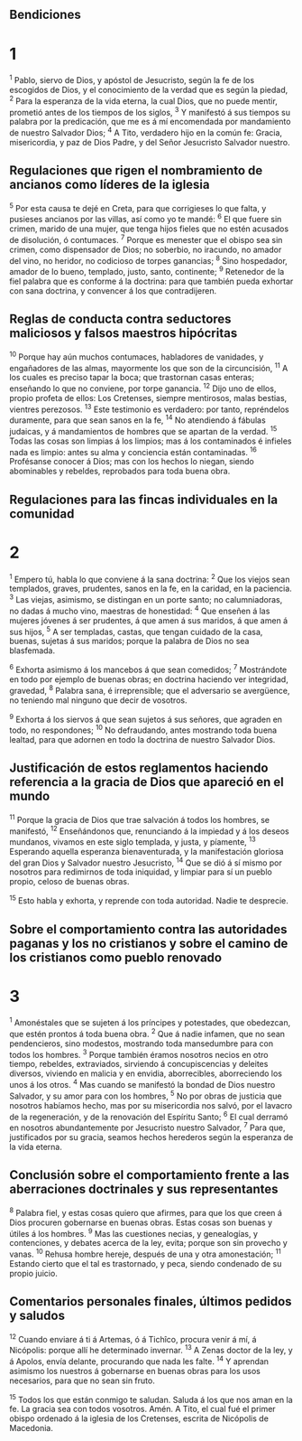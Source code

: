 ## Bendiciones
# 1 
<sup>1</sup> Pablo, siervo de Dios, y apóstol de Jesucristo, según la fe de los escogidos de Dios, y el conocimiento de la verdad que es según la piedad, <sup>2</sup> Para la esperanza de la vida eterna, la cual Dios, que no puede mentir, prometió antes de los tiempos de los siglos, <sup>3</sup> Y manifestó á sus tiempos su palabra por la predicación, que me es á mí encomendada por mandamiento de nuestro Salvador Dios; <sup>4</sup> A Tito, verdadero hijo en la común fe: Gracia, misericordia, y paz de Dios Padre, y del Señor Jesucristo Salvador nuestro. 

## Regulaciones que rigen el nombramiento de ancianos como líderes de la iglesia
<sup>5</sup> Por esta causa te dejé en Creta, para que corrigieses lo que falta, y pusieses ancianos por las villas, así como yo te mandé: <sup>6</sup> El que fuere sin crimen, marido de una mujer, que tenga hijos fieles que no estén acusados de disolución, ó contumaces. <sup>7</sup> Porque es menester que el obispo sea sin crimen, como dispensador de Dios; no soberbio, no iracundo, no amador del vino, no heridor, no codicioso de torpes ganancias; <sup>8</sup> Sino hospedador, amador de lo bueno, templado, justo, santo, continente; <sup>9</sup> Retenedor de la fiel palabra que es conforme á la doctrina: para que también pueda exhortar con sana doctrina, y convencer á los que contradijeren. 

## Reglas de conducta contra seductores maliciosos y falsos maestros hipócritas
<sup>10</sup> Porque hay aún muchos contumaces, habladores de vanidades, y engañadores de las almas, mayormente los que son de la circuncisión, <sup>11</sup> A los cuales es preciso tapar la boca; que trastornan casas enteras; enseñando lo que no conviene, por torpe ganancia. <sup>12</sup> Dijo uno de ellos, propio profeta de ellos: Los Cretenses, siempre mentirosos, malas bestias, vientres perezosos. <sup>13</sup> Este testimonio es verdadero: por tanto, repréndelos duramente, para que sean sanos en la fe, <sup>14</sup> No atendiendo á fábulas judaicas, y á mandamientos de hombres que se apartan de la verdad. <sup>15</sup> Todas las cosas son limpias á los limpios; mas á los contaminados é infieles nada es limpio: antes su alma y conciencia están contaminadas. <sup>16</sup> Profésanse conocer á Dios; mas con los hechos lo niegan, siendo abominables y rebeldes, reprobados para toda buena obra. 

## Regulaciones para las fincas individuales en la comunidad
# 2 
<sup>1</sup> Empero tú, habla lo que conviene á la sana doctrina: <sup>2</sup> Que los viejos sean templados, graves, prudentes, sanos en la fe, en la caridad, en la paciencia. <sup>3</sup> Las viejas, asimismo, se distingan en un porte santo; no calumniadoras, no dadas á mucho vino, maestras de honestidad: <sup>4</sup> Que enseñen á las mujeres jóvenes á ser prudentes, á que amen á sus maridos, á que amen á sus hijos, <sup>5</sup> A ser templadas, castas, que tengan cuidado de la casa, buenas, sujetas á sus maridos; porque la palabra de Dios no sea blasfemada. 

<sup>6</sup> Exhorta asimismo á los mancebos á que sean comedidos; <sup>7</sup> Mostrándote en todo por ejemplo de buenas obras; en doctrina haciendo ver integridad, gravedad, <sup>8</sup> Palabra sana, é irreprensible; que el adversario se avergüence, no teniendo mal ninguno que decir de vosotros. 

<sup>9</sup> Exhorta á los siervos á que sean sujetos á sus señores, que agraden en todo, no respondones; <sup>10</sup> No defraudando, antes mostrando toda buena lealtad, para que adornen en todo la doctrina de nuestro Salvador Dios.

## Justificación de estos reglamentos haciendo referencia a la gracia de Dios que apareció en el mundo
<sup>11</sup> Porque la gracia de Dios que trae salvación á todos los hombres, se manifestó, <sup>12</sup> Enseñándonos que, renunciando á la impiedad y á los deseos mundanos, vivamos en este siglo templada, y justa, y píamente, <sup>13</sup> Esperando aquella esperanza bienaventurada, y la manifestación gloriosa del gran Dios y Salvador nuestro Jesucristo, <sup>14</sup> Que se dió á sí mismo por nosotros para redimirnos de toda iniquidad, y limpiar para sí un pueblo propio, celoso de buenas obras. 

<sup>15</sup> Esto habla y exhorta, y reprende con toda autoridad. Nadie te desprecie. 

## Sobre el comportamiento contra las autoridades paganas y los no cristianos y sobre el camino de los cristianos como pueblo renovado
# 3 
<sup>1</sup> Amonéstales que se sujeten á los príncipes y potestades, que obedezcan, que estén prontos á toda buena obra. <sup>2</sup> Que á nadie infamen, que no sean pendencieros, sino modestos, mostrando toda mansedumbre para con todos los hombres. <sup>3</sup> Porque también éramos nosotros necios en otro tiempo, rebeldes, extraviados, sirviendo á concupiscencias y deleites diversos, viviendo en malicia y en envidia, aborrecibles, aborreciendo los unos á los otros. <sup>4</sup> Mas cuando se manifestó la bondad de Dios nuestro Salvador, y su amor para con los hombres, <sup>5</sup> No por obras de justicia que nosotros habíamos hecho, mas por su misericordia nos salvó, por el lavacro de la regeneración, y de la renovación del Espíritu Santo; <sup>6</sup> El cual derramó en nosotros abundantemente por Jesucristo nuestro Salvador, <sup>7</sup> Para que, justificados por su gracia, seamos hechos herederos según la esperanza de la vida eterna.

## Conclusión sobre el comportamiento frente a las aberraciones doctrinales y sus representantes
<sup>8</sup> Palabra fiel, y estas cosas quiero que afirmes, para que los que creen á Dios procuren gobernarse en buenas obras. Estas cosas son buenas y útiles á los hombres. <sup>9</sup> Mas las cuestiones necias, y genealogías, y contenciones, y debates acerca de la ley, evita; porque son sin provecho y vanas. <sup>10</sup> Rehusa hombre hereje, después de una y otra amonestación; <sup>11</sup> Estando cierto que el tal es trastornado, y peca, siendo condenado de su propio juicio. 

## Comentarios personales finales, últimos pedidos y saludos
<sup>12</sup> Cuando enviare á ti á Artemas, ó á Tichîco, procura venir á mí, á Nicópolis: porque allí he determinado invernar. <sup>13</sup> A Zenas doctor de la ley, y á Apolos, envía delante, procurando que nada les falte. <sup>14</sup> Y aprendan asimismo los nuestros á gobernarse en buenas obras para los usos necesarios, para que no sean sin fruto. 

<sup>15</sup> Todos los que están conmigo te saludan. Saluda á los que nos aman en la fe. La gracia sea con todos vosotros. Amén. A Tito, el cual fué el primer obispo ordenado á la iglesia de los Cretenses, escrita de Nicópolis de Macedonia. 